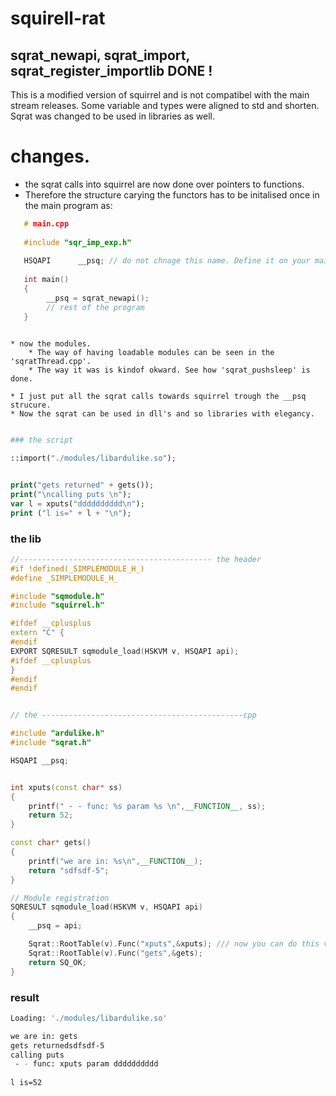# squirell-rat
## sqrat_newapi, sqrat_import, sqrat_register_importlib DONE !

This is a modified version of squirrel and is not compatibel with the main stream releases. 
Some variable and types were aligned to std and shorten. 
Sqrat was changed to be used in libraries as well.

# changes.

   * the sqrat calls into squirrel are now done over pointers to functions. 
   * Therefore the structure carying the functors has to be initalised once in the main program as:
   

```c++
   # main.cpp
   
   #include "sqr_imp_exp.h"
   
   HSQAPI      __psq; // do not chnage this name. Define it on your main.cpp
   
   int main()
   {
        __psq = sqrat_newapi();
        // rest of the program
   }
   
```

    * now the modules. 
        * The way of having loadable modules can be seen in the 'sqratThread.cpp'. 
        * The way it was is kindof okward. See how 'sqrat_pushsleep' is done.
        
    * I just put all the sqrat calls towards squirrel trough the __psq strucure.
    * Now the sqrat can be used in dll's and so libraries with elegancy.
  
  
```php

### the script

::import("./modules/libardulike.so");


print("gets returned" + gets());
print("\ncalling puts \n");
var l = xputs("dddddddddd\n");
print ("l is=" + l + "\n");

```


### the lib

```c++
//------------------------------------------- the header
#if !defined(_SIMPLEMODULE_H_)
#define _SIMPLEMODULE_H_

#include "sqmodule.h"
#include "squirrel.h"

#ifdef __cplusplus
extern "C" {
#endif
EXPORT SQRESULT sqmodule_load(HSKVM v, HSQAPI api);
#ifdef __cplusplus
}
#endif
#endif


// the ---------------------------------------------cpp

#include "ardulike.h"
#include "sqrat.h"

HSQAPI __psq;


int xputs(const char* ss)
{
    printf(" - - func: %s param %s \n",__FUNCTION__, ss);
    return 52;
}

const char* gets()
{
    printf("we are in: %s\n",__FUNCTION__);
    return "sdfsdf-5";
}

// Module registration
SQRESULT sqmodule_load(HSKVM v, HSQAPI api)
{
	__psq = api;

	Sqrat::RootTable(v).Func("xputs",&xputs); /// now you can do this very easy
	Sqrat::RootTable(v).Func("gets",&gets);
	return SQ_OK;
}
```



### result

```bash
Loading: './modules/libardulike.so'

we are in: gets
gets returnedsdfsdf-5
calling puts 
 - - func: xputs param dddddddddd
 
l is=52


```
